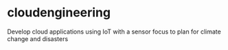 # cloudengineering
Develop cloud applications using IoT with a sensor focus to plan for climate change and disasters
